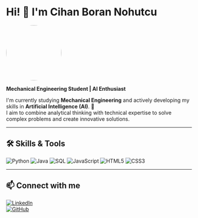 # Hi! 👋 I'm Cihan Boran Nohutcu

<img src="https://github.com/user-attachments/assets/d86517ec-2be8-449d-b6d2-18293b501c45" width="150" height="150" style="border-radius:50%;">

**Mechanical Engineering Student | AI Enthusiast**

I'm currently studying **Mechanical Engineering** and actively developing my skills in **Artificial Intelligence (AI)**. 🤖  
I aim to combine analytical thinking with technical expertise to solve complex problems and create innovative solutions.

---

## 🛠 Skills & Tools

![Python](https://img.shields.io/badge/Python-3776AB?style=for-the-badge&logo=python&logoColor=white)
![Java](https://img.shields.io/badge/Java-007396?style=for-the-badge&logo=java&logoColor=white)
![SQL](https://img.shields.io/badge/SQL-4479A1?style=for-the-badge&logo=MySQL&logoColor=white)
![JavaScript](https://img.shields.io/badge/JavaScript-grey?style=for-the-badge&logo=javascript)
![HTML5](https://img.shields.io/badge/HTML5-E34F26?style=for-the-badge&logo=html5&logoColor=white)
![CSS3](https://img.shields.io/badge/CSS3-1572B6?style=for-the-badge&logo=css3&logoColor=white)

---

## 📫 Connect with me

[![LinkedIn](https://img.shields.io/badge/LinkedIn-0A66C2?style=for-the-badge&logo=linkedin&logoColor=white)](https://linkedin.com/in/cihannohutcu)  
[![GitHub](https://img.shields.io/badge/GitHub-181717?style=for-the-badge&logo=github&logoColor=white)](https://github.com/CihanBoranNohutcu)
